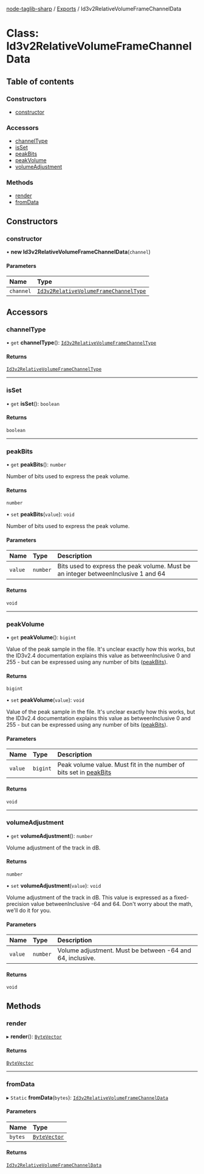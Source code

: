 [node-taglib-sharp](../README.md) / [Exports](../modules.md) / Id3v2RelativeVolumeFrameChannelData

# Class: Id3v2RelativeVolumeFrameChannelData

## Table of contents

### Constructors

- [constructor](Id3v2RelativeVolumeFrameChannelData.md#constructor)

### Accessors

- [channelType](Id3v2RelativeVolumeFrameChannelData.md#channeltype)
- [isSet](Id3v2RelativeVolumeFrameChannelData.md#isset)
- [peakBits](Id3v2RelativeVolumeFrameChannelData.md#peakbits)
- [peakVolume](Id3v2RelativeVolumeFrameChannelData.md#peakvolume)
- [volumeAdjustment](Id3v2RelativeVolumeFrameChannelData.md#volumeadjustment)

### Methods

- [render](Id3v2RelativeVolumeFrameChannelData.md#render)
- [fromData](Id3v2RelativeVolumeFrameChannelData.md#fromdata)

## Constructors

### constructor

• **new Id3v2RelativeVolumeFrameChannelData**(`channel`)

#### Parameters

| Name | Type |
| :------ | :------ |
| `channel` | [`Id3v2RelativeVolumeFrameChannelType`](../enums/Id3v2RelativeVolumeFrameChannelType.md) |

## Accessors

### channelType

• `get` **channelType**(): [`Id3v2RelativeVolumeFrameChannelType`](../enums/Id3v2RelativeVolumeFrameChannelType.md)

#### Returns

[`Id3v2RelativeVolumeFrameChannelType`](../enums/Id3v2RelativeVolumeFrameChannelType.md)

___

### isSet

• `get` **isSet**(): `boolean`

#### Returns

`boolean`

___

### peakBits

• `get` **peakBits**(): `number`

Number of bits used to express the peak volume.

#### Returns

`number`

• `set` **peakBits**(`value`): `void`

Number of bits used to express the peak volume.

#### Parameters

| Name | Type | Description |
| :------ | :------ | :------ |
| `value` | `number` | Bits used to express the peak volume. Must be an integer betweenInclusive 1 and 64 |

#### Returns

`void`

___

### peakVolume

• `get` **peakVolume**(): `bigint`

Value of the peak sample in the file. It's unclear exactly how this works, but the ID3v2.4
documentation explains this value as betweenInclusive 0 and 255 - but can be expressed using any
number of bits ([peakBits](Id3v2RelativeVolumeFrameChannelData.md#peakbits)).

#### Returns

`bigint`

• `set` **peakVolume**(`value`): `void`

Value of the peak sample in the file. It's unclear exactly how this works, but the ID3v2.4
documentation explains this value as betweenInclusive 0 and 255 - but can be expressed using any
number of bits ([peakBits](Id3v2RelativeVolumeFrameChannelData.md#peakbits)).

#### Parameters

| Name | Type | Description |
| :------ | :------ | :------ |
| `value` | `bigint` | Peak volume value. Must fit in the number of bits set in [peakBits](Id3v2RelativeVolumeFrameChannelData.md#peakbits) |

#### Returns

`void`

___

### volumeAdjustment

• `get` **volumeAdjustment**(): `number`

Volume adjustment of the track in dB.

#### Returns

`number`

• `set` **volumeAdjustment**(`value`): `void`

Volume adjustment of the track in dB. This value is expressed as a fixed-precision value
betweenInclusive -64 and 64. Don't worry about the math, we'll do it for you.

#### Parameters

| Name | Type | Description |
| :------ | :------ | :------ |
| `value` | `number` | Volume adjustment. Must be between -64 and 64, inclusive. |

#### Returns

`void`

## Methods

### render

▸ **render**(): [`ByteVector`](ByteVector.md)

#### Returns

[`ByteVector`](ByteVector.md)

___

### fromData

▸ `Static` **fromData**(`bytes`): [`Id3v2RelativeVolumeFrameChannelData`](Id3v2RelativeVolumeFrameChannelData.md)

#### Parameters

| Name | Type |
| :------ | :------ |
| `bytes` | [`ByteVector`](ByteVector.md) |

#### Returns

[`Id3v2RelativeVolumeFrameChannelData`](Id3v2RelativeVolumeFrameChannelData.md)
